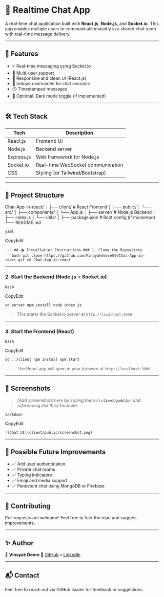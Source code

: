 # 💬 Realtime Chat App

A real-time chat application built with **React.js**, **Node.js**, and **Socket.io**. This app enables multiple users to communicate instantly in a shared chat room with real-time message delivery.

---

## 🚀 Features

* ⚡ Real-time messaging using Socket.io
* 👥 Multi-user support
* 📱 Responsive and clean UI (React.js)
* 🔐 Unique usernames for chat sessions
* 🕒 Timestamped messages
* 🌈 Optional: Dark mode toggle (if implemented)

---

## 🛠 Tech Stack

| Tech       | Description                       |
| ---------- | --------------------------------- |
| React.js   | Frontend UI                       |
| Node.js    | Backend server                    |
| Express.js | Web framework for Node.js         |
| Socket.io  | Real-time WebSocket communication |
| CSS        | Styling (or Tailwind/Bootstrap)   |

---

## 📁 Project Structure

Chat-App-in-react/
│
├── client/ # React Frontend
│ ├── public/
│ └── src/
│ ├── components/
│ └── App.js
│
├── server/ # Node.js Backend
│ ├── index.js
│ └── utils/
│
├── package.json # Root config (if monorepo)
└── README.md

```
yaml
```

CopyEdit

`--- ## 📥 Installation Instructions ### 1. Clone the Repository ```bash git clone https://github.com/Vinayakdeore09/Chat-App-in-react.git cd Chat-App-in-react`

---

### 2. Start the Backend (Node.js + Socket.io)

```
bash
```

CopyEdit

`cd server npm install node index.js`

> This starts the Socket.io server at `http://localhost:5000`

---

### 3. Start the Frontend (React)

```
bash
```

CopyEdit

`cd ../client npm install npm start`

> The React app will open in your browser at `http://localhost:3000`

---

## 📸 Screenshots

> *(Add screenshots here by saving them in **`client/public/`** and referencing like this)*
> Example:

```
markdown
```

CopyEdit

`![Chat UI](client/public/screenshot.png)`

---

## 🧪 Possible Future Improvements

* ✅ Add user authentication
* ✅ Private chat rooms
* ✅ Typing indicators
* ✅ Emoji and media support
* ✅ Persistent chat using MongoDB or Firebase

---

## 🤝 Contributing

Pull requests are welcome! Feel free to fork the repo and suggest improvements.

---

## ✨ Author

👤 **Vinayak Deore**
🔗 [GitHub](https://github.com/Vinayakdeore09) • [LinkedIn](https://www.linkedin.com)

---

## 📬 Contact

Feel free to reach out via GitHub issues for feedback or suggestions.
